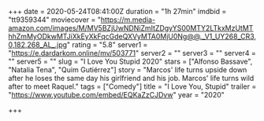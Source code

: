 +++
date = 2020-05-24T08:41:00Z
duration = "1h 27min"
imdbid = "tt9359344"
moviecover = "https://m.media-amazon.com/images/M/MV5BZjUwNDNiZmItZDgyYS00MTY2LTkxMzUtMThhZmMyODkwMTJiXkEyXkFqcGdeQXVyMTA0MjU0Ng@@._V1_UY268_CR3,0,182,268_AL_.jpg"
rating = "5.8"
server1 = "https://e.dardarkom.online/mv/503771"
server2 = ""
server3 = ""
server4 = ""
server5 = ""
slug = "I Love You Stupid 2020"
stars = ["Alfonso Bassave", "Natalia Tena", "Quim Gutiérrez"]
story = "Marcos' life turns upside down after he loses the same day his girlfriend and his job. Marcos' life turns wild after to meet Raquel."
tags = ["Comedy"]
title = "I Love You, Stupid"
trailer = "https://www.youtube.com/embed/EQKaZzCJDvw"
year = "2020"

+++
